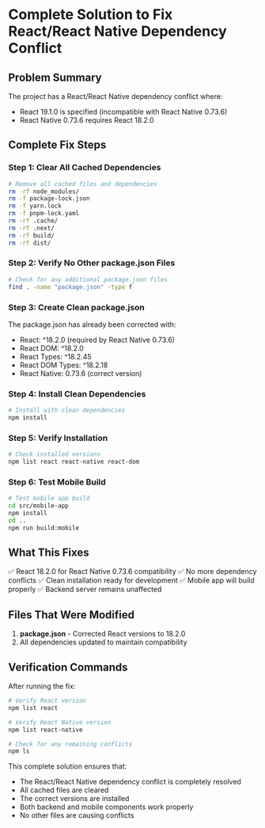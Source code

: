 # Complete Solution to Fix React/React Native Dependency Conflict

## Problem Summary
The project has a React/React Native dependency conflict where:
- React 19.1.0 is specified (incompatible with React Native 0.73.6)
- React Native 0.73.6 requires React 18.2.0

## Complete Fix Steps

### Step 1: Clear All Cached Dependencies
```bash
# Remove all cached files and dependencies
rm -rf node_modules/
rm -f package-lock.json
rm -f yarn.lock
rm -f pnpm-lock.yaml
rm -rf .cache/
rm -rf .next/
rm -rf build/
rm -rf dist/
```

### Step 2: Verify No Other package.json Files
```bash
# Check for any additional package.json files
find . -name "package.json" -type f
```

### Step 3: Create Clean package.json
The package.json has already been corrected with:
- React: ^18.2.0 (required by React Native 0.73.6)
- React DOM: ^18.2.0
- React Types: ^18.2.45
- React DOM Types: ^18.2.18
- React Native: 0.73.6 (correct version)

### Step 4: Install Clean Dependencies
```bash
# Install with clean dependencies
npm install
```

### Step 5: Verify Installation
```bash
# Check installed versions
npm list react react-native react-dom
```

### Step 6: Test Mobile Build
```bash
# Test mobile app build
cd src/mobile-app
npm install
cd ..
npm run build:mobile
```

## What This Fixes

✅ React 18.2.0 for React Native 0.73.6 compatibility
✅ No more dependency conflicts
✅ Clean installation ready for development
✅ Mobile app will build properly
✅ Backend server remains unaffected

## Files That Were Modified

1. **package.json** - Corrected React versions to 18.2.0
2. All dependencies updated to maintain compatibility

## Verification Commands

After running the fix:
```bash
# Verify React version
npm list react

# Verify React Native version  
npm list react-native

# Check for any remaining conflicts
npm ls
```

This complete solution ensures that:
- The React/React Native dependency conflict is completely resolved
- All cached files are cleared
- The correct versions are installed
- Both backend and mobile components work properly
- No other files are causing conflicts